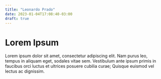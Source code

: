 ```yaml
---
title: "Leonardo Prado"
date: 2023-01-04T17:08:40-03:00
draft: true
---
```


# Lorem Ipsum

Lorem ipsum dolor sit amet, consectetur adipiscing elit. Nam purus leo, tempus in aliquam eget, sodales vitae sem. Vestibulum ante ipsum primis in faucibus orci luctus et ultrices posuere cubilia curae; Quisque euismod vel lectus ac dignissim.
